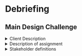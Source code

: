 # Debriefing

## Main Design Challenge

<details>
<summary>Client Description</summary>

Our client for this project is Tessa De Goede, alumnus of Communication & Multimediadesign. For her graduation project Tessa came up with the idea to create a application for functional illiterate minorities.
The current problem for this target audience is that they don't speak and write the dutch language well and have problems with understanding letters they receive from organisations and bodies. Currently these people are dependent on their neighbours, family or community centers to explain the letters to them. The steps a functinal illiterate minority has to take to get the letters explained to them are currently cumbersome and time consuming.

The Wat Zegt Deze Brief application wants to resolve this problem by providing a platform where functional illiterate minorities can submit the letters they receive from organisaties and bodies.
Volunteers will be active on the platform and translate/explain these letters to these people so they know which steps they have to take next. Thus eliminating the time consuming process of finding a person that can help them explain the letter.

</details>

<details>
<summary>Description of assignment</summary>

The research and design of the application has already been delivered by our client. Our job is to create a web-application for this concept. For this project we will be working with the Scrum methodology, this is an agile development methodology where we, the developers, will working in an iterative process. We will be working in sprints of 1 week to develop the functionalities of the application and present the prototype to our client at the end of the week. This helps us generating value for our client by working in an effective way with clear communication between the client and us (the developers).

</details>

<details>
<summary>Stakeholder definitions</summary>

**Client**:

For the client it is important that we develop a working application that has the following core functionalities:

- Users need to be able to chat with each other in voice memos through a chat functionality
- Users need to be able to take pictures and submit them
- Users need to be able to provide a spoken explanation with the use of the dictaphone functionality

For the client it is important that she has a clear idea of our progress during this project. To follow the progress of this project it is important to the client that we submit a prototype at the end of every week and discuss the current progress.

**CMD**:

This project has been made available to us by the the course Communication & Multimediadesign of the Hogeschool van Amsterdam. For this project we are assigned a coach (Vasilis van Gemert) that will coach us during the process of this project. Every week we will be meeting with our coach to discuss the current progress of the project and receive feedback and guidance. To be graded at the end of the project we will have to provide the following deliverables:

- Design Rationale
- Product Biography
- Individual reflection on the project
- A happy customers

Based on these 4 deliverables we will be graded.

**Target audience**:

The target audience consists of two groups. The functional illiterate minorities and the volunteers that will help them explaining the letters. It is important to the target audience that an application is provided that fullfills their needs. For the functional illiterate minorities it is important that the application has the following aspects:

- Interface of the application doesn't have to much text
- The application should persist the language level A2
- Text in the application should be provided with an image to make it more clear
- The application should give a spoken explanation of the submitted letters
- The application should take away the shame they experience when they ask for help
- The application should be able to provide explanation in the mother tongue of the user

For the volunteers it is important that the application provides the following aspects:

- Volunteers need to able provide a spoken explanation for the letters
- Volunteers should be ale to read the submitted letters of the users
- Volunteers should be be able to choose for which submitted letters they want to provide an explanation

**Us (the developers)**:

For us, the developers, it is important that we deliver an working application that fulfills the client's and the users needs. To achieve this it is important that we will be making a schedule that we will follow to provide a prototype every week for the client to see and discuss our current progress.

</details>
